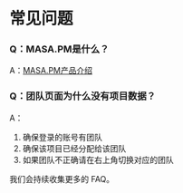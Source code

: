 # 常见问题

### Q：MASA.PM是什么？

A：[MASA.PM产品介绍](introduce.md)

### Q：团队页面为什么没有项目数据？

A：

1. 确保登录的账号有团队
2. 确保该项目已经分配给该团队
3. 如果团队不正确请在右上角切换对应的团队

我们会持续收集更多的 FAQ。